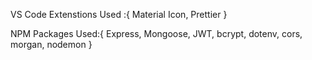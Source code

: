 VS Code Extenstions Used :{ Material Icon, Prettier }

NPM Packages Used:{ Express, Mongoose, JWT, bcrypt, dotenv, cors, morgan, nodemon }

